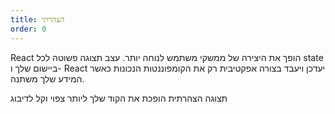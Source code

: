 ```yaml
---
title: הצהרתי
order: 0
---
```


React הופך את היצירה של ממשקי משתמש לנוחה יותר. עצב תצוגה פשוטה לכל state ביישום שלך ו- React יעדכן ויעבד בצורה אפקטיבית רק את הקומפוננטות הנכונות כאשר המידע שלך משתנה.

תצוגה הצהרתית הופכת את הקוד שלך ליותר צפוי וקל לדיבוג
